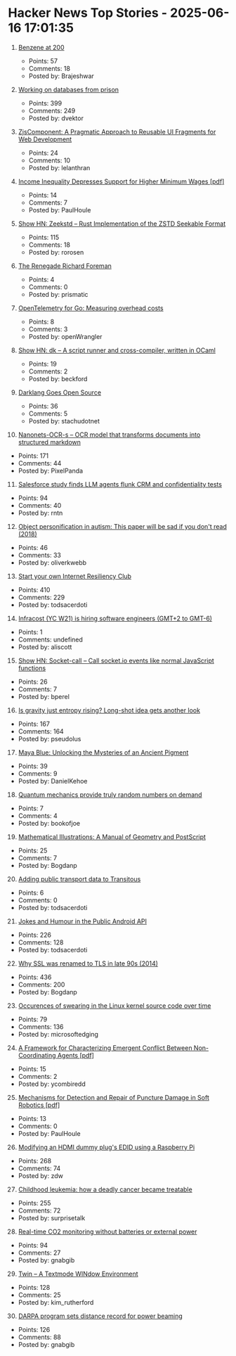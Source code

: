 # Hacker News Top Stories - 2025-06-16 17:01:35

1. [Benzene at 200](https://www.chemistryworld.com/opinion/benzene-at-200/4021504.article)
   - Points: 57
   - Comments: 18
   - Posted by: Brajeshwar

2. [Working on databases from prison](https://turso.tech/blog/working-on-databases-from-prison)
   - Points: 399
   - Comments: 249
   - Posted by: dvektor

3. [ZjsComponent: A Pragmatic Approach to Reusable UI Fragments for Web Development](https://arxiv.org/abs/2506.11016)
   - Points: 24
   - Comments: 10
   - Posted by: lelanthran

4. [Income Inequality Depresses Support for Higher Minimum Wages [pdf]](https://www.apa.org/pubs/journals/releases/xge-xge0001772.pdf)
   - Points: 14
   - Comments: 7
   - Posted by: PaulHoule

5. [Show HN: Zeekstd – Rust Implementation of the ZSTD Seekable Format](https://github.com/rorosen/zeekstd)
   - Points: 115
   - Comments: 18
   - Posted by: rorosen

6. [The Renegade Richard Foreman](https://yalereview.org/article/jennifer-krasinski-richard-foreman)
   - Points: 4
   - Comments: 0
   - Posted by: prismatic

7. [OpenTelemetry for Go: Measuring overhead costs](https://coroot.com/blog/opentelemetry-for-go-measuring-the-overhead/)
   - Points: 8
   - Comments: 3
   - Posted by: openWrangler

8. [Show HN: dk – A script runner and cross-compiler, written in OCaml](https://diskuv.com/dk/help/latest/)
   - Points: 19
   - Comments: 2
   - Posted by: beckford

9. [Darklang Goes Open Source](https://blog.darklang.com/darklang-goes-open-source/)
   - Points: 36
   - Comments: 5
   - Posted by: stachudotnet

10. [Nanonets-OCR-s – OCR model that transforms documents into structured markdown](https://huggingface.co/nanonets/Nanonets-OCR-s)
   - Points: 171
   - Comments: 44
   - Posted by: PixelPanda

11. [Salesforce study finds LLM agents flunk CRM and confidentiality tests](https://www.theregister.com/2025/06/16/salesforce_llm_agents_benchmark/)
   - Points: 94
   - Comments: 40
   - Posted by: rntn

12. [Object personification in autism: This paper will be sad if you don't read (2018)](https://pubmed.ncbi.nlm.nih.gov/30101594/)
   - Points: 46
   - Comments: 33
   - Posted by: oliverkwebb

13. [Start your own Internet Resiliency Club](https://bowshock.nl/irc/)
   - Points: 410
   - Comments: 229
   - Posted by: todsacerdoti

14. [Infracost (YC W21) is hiring software engineers (GMT+2 to GMT-6)](https://infracost.io/join-the-team)
   - Points: 1
   - Comments: undefined
   - Posted by: aliscott

15. [Show HN: Socket-call – Call socket.io events like normal JavaScript functions](https://github.com/bperel/socket-call)
   - Points: 26
   - Comments: 7
   - Posted by: bperel

16. [Is gravity just entropy rising? Long-shot idea gets another look](https://www.quantamagazine.org/is-gravity-just-entropy-rising-long-shot-idea-gets-another-look-20250613/)
   - Points: 167
   - Comments: 164
   - Posted by: pseudolus

17. [Maya Blue: Unlocking the Mysteries of an Ancient Pigment](https://www.mexicolore.co.uk/maya/home/maya-blue-unlocking-the-mysteries-of-an-ancient-pigment)
   - Points: 39
   - Comments: 9
   - Posted by: DanielKehoe

18. [Quantum mechanics provide truly random numbers on demand](https://phys.org/news/2025-06-quantum-mechanics-random-demand.html)
   - Points: 7
   - Comments: 4
   - Posted by: bookofjoe

19. [Mathematical Illustrations: A Manual of Geometry and PostScript](https://personal.math.ubc.ca/~cass/graphics/text/www/)
   - Points: 25
   - Comments: 7
   - Posted by: Bogdanp

20. [Adding public transport data to Transitous](https://www.volkerkrause.eu/2025/06/14/transitous-adding-data.html)
   - Points: 6
   - Comments: 0
   - Posted by: todsacerdoti

21. [Jokes and Humour in the Public Android API](https://voxelmanip.se/2025/06/14/jokes-and-humour-in-the-public-android-api/)
   - Points: 226
   - Comments: 128
   - Posted by: todsacerdoti

22. [Why SSL was renamed to TLS in late 90s (2014)](https://tim.dierks.org/2014/05/security-standards-and-name-changes-in.html)
   - Points: 436
   - Comments: 200
   - Posted by: Bogdanp

23. [Occurences of swearing in the Linux kernel source code over time](https://www.vidarholen.net/contents/wordcount/#fuck*,shit*,damn*,idiot*,retard*,crap*)
   - Points: 79
   - Comments: 136
   - Posted by: microsoftedging

24. [A Framework for Characterizing Emergent Conflict Between Non-Coordinating Agents [pdf]](https://paperclipmaximizer.ai/Unaware_Adversaries.pdf)
   - Points: 15
   - Comments: 2
   - Posted by: ycombiredd

25. [Mechanisms for Detection and Repair of Puncture Damage in Soft Robotics [pdf]](https://smr.unl.edu/papers/Krings_et_al-2025-ICRA.pdf)
   - Points: 13
   - Comments: 0
   - Posted by: PaulHoule

26. [Modifying an HDMI dummy plug's EDID using a Raspberry Pi](https://www.downtowndougbrown.com/2025/06/modifying-an-hdmi-dummy-plugs-edid-using-a-raspberry-pi/)
   - Points: 268
   - Comments: 74
   - Posted by: zdw

27. [Childhood leukemia: how a deadly cancer became treatable](https://ourworldindata.org/childhood-leukemia-treatment-history)
   - Points: 255
   - Comments: 72
   - Posted by: surprisetalk

28. [Real-time CO2 monitoring without batteries or external power](https://news.kaist.ac.kr/newsen/html/news/?mode=V&mng_no=47450)
   - Points: 94
   - Comments: 27
   - Posted by: gnabgib

29. [Twin – A Textmode WINdow Environment](https://github.com/cosmos72/twin)
   - Points: 128
   - Comments: 25
   - Posted by: kim_rutherford

30. [DARPA program sets distance record for power beaming](https://www.darpa.mil/news/2025/darpa-program-distance-record-power-beaming)
   - Points: 126
   - Comments: 88
   - Posted by: gnabgib

